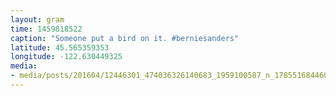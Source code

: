 ```yaml
---
layout: gram
time: 1459818522
caption: "Someone put a bird on it. #berniesanders"
latitude: 45.565359353
longitude: -122.630449325
media:
- media/posts/201604/12446301_474036326140683_1959100587_n_17855168446048677.jpg
---
```

